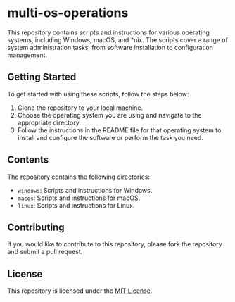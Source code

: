 # multi-os-operations

This repository contains scripts and instructions for various operating systems, including Windows, macOS, and *nix. The scripts cover a range of system administration tasks, from software installation to configuration management.

## Getting Started

To get started with using these scripts, follow the steps below:

1. Clone the repository to your local machine.
2. Choose the operating system you are using and navigate to the appropriate directory.
3. Follow the instructions in the README file for that operating system to install and configure the software or perform the task you need.

## Contents

The repository contains the following directories:

- `windows`: Scripts and instructions for Windows.
- `macos`: Scripts and instructions for macOS.
- `linux`: Scripts and instructions for Linux.

## Contributing

If you would like to contribute to this repository, please fork the repository and submit a pull request.

## License

This repository is licensed under the [MIT License](LICENSE).
